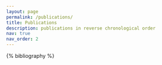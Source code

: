 ```yaml
---
layout: page
permalink: /publications/
title: Publications
description: publications in reverse chronological order
nav: true
nav_order: 2
---
```


<!-- _pages/publications.md -->
<div class="publications">

{% bibliography %}

</div>
